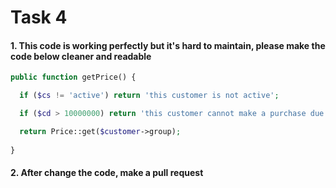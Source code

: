 # Task 4

#### 1. This code is working perfectly but it's hard to maintain, please make the code below cleaner and readable

```php
public function getPrice() {

  if ($cs != 'active') return 'this customer is not active';

  if ($cd > 10000000) return 'this customer cannot make a purchase due to his debt over limit';

  return Price::get($customer->group);
  
}
```

#### 2. After change the code, make a pull request
